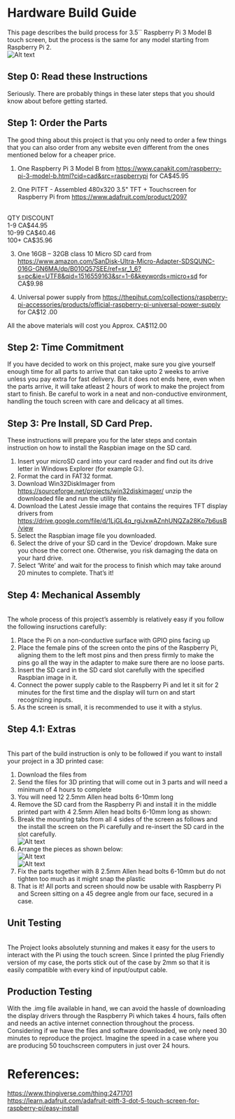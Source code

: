 
# Hardware Build Guide
This page describes the build process for 3.5`` Raspberry Pi 3 Model B touch screen, but the process is the same for any model starting from Raspberry Pi 2.
<br>
![Alt text](https://github.com/SaqibJaweed/Help-Line/blob/master/final_product.jpg?raw=true "final_product")
<br>
## Step 0: Read these Instructions
Seriously. There are probably things in these later steps that you should know about before getting started.
<br>
## Step 1: Order the Parts
The good thing about this project is that you only need to order a few things that you can also order from any website even different from the ones mentioned below for a cheaper price. 

1.	One Raspberry Pi 3 Model B from https://www.canakit.com/raspberry-pi-3-model-b.html?cid=cad&src=raspberrypi for CA$45.95

2.	One PiTFT - Assembled 480x320 3.5" TFT + Touchscreen for Raspberry Pi from
https://www.adafruit.com/product/2097
<br>
QTY	DISCOUNT<br>
1-9	CA$44.95<br>
10-99	CA$40.46<br>
100+	CA$35.96<br>

3.	One 16GB – 32GB class 10 Micro SD card from https://www.amazon.com/SanDisk-Ultra-Micro-Adapter-SDSQUNC-016G-GN6MA/dp/B010Q57SEE/ref=sr_1_6?s=pc&ie=UTF8&qid=1516559163&sr=1-6&keywords=micro+sd for CA$9.98

4.	Universal power supply from https://thepihut.com/collections/raspberry-pi-accessories/products/official-raspberry-pi-universal-power-supply for CA$12 .00

All the above materials will cost you Approx. CA$112.00 
<br>
## Step 2: Time Commitment
If you have decided to work on this project, make sure you give yourself enough time for all parts to arrive that can take upto 2 weeks to arrive unless you pay extra for fast delivery. But it does not ends here, even when the parts arrive, it will take atleast 2 hours of work to make the project from start to finish. Be careful to work in a neat and non-conductive environment, handling the touch screen with care and delicacy at all times.
<br>
## Step 3: Pre Install, SD Card Prep.
These instructions will prepare you for the later steps and contain instruction on how to install the Raspbian image on the SD card.
1.	Insert your microSD card into your card reader and find out its drive letter in Windows Explorer (for example G:).
2.	Format the card in FAT32 format.
3.	Download Win32DiskImager from https://sourceforge.net/projects/win32diskimager/  unzip the downloaded file and run the utility file.
4.	Download the Latest Jessie image that contains the requires TFT display drivers from https://drive.google.com/file/d/1LjGL4q_rgiJxwAZnhUNQZa28Kp7b6usB/view 
5.	Select the Raspbian image file you downloaded.
6.	Select the drive of your SD card in the ‘Device’ dropdown. Make sure you chose the correct one. Otherwise, you risk damaging the data on your hard drive.
7.	Select ‘Write’ and wait for the process to finish which may take around 20 minutes to complete. That’s it!<br>
## Step 4: Mechanical Assembly
<br>The whole process of this project’s assembly is relatively easy if you follow the following insructions carefully:<br>
1.	Place the Pi on a non-conductive surface with GPIO pins facing up
2.	Place the female pins of the screen onto the pins of the Raspberry Pi, aligning them to the left most pins and then press firmly to make the pins go all the way in the adapter to make sure there are no loose parts. 
3.	Insert the SD card in the SD card slot carefully with the specified Raspbian image in it.
4.	Connect the power supply cable to the Raspberry Pi and let it sit for 2 minutes for the first time and the display will turn on and start recognizing inputs.
5.	As the screen is small, it is recommended to use it with a stylus.
## Step 4.1: Extras
<br>This part of the build instruction is only to be followed if you want to install your project in a 3D printed case:<br>
1.	Download the files from
2.	Send the files for 3D printing that will come out in 3 parts and will need a minimum of 4 hours to complete
3.	You will need 12 2.5mm Allen head bolts 6-10mm long
4.	Remove the SD card from the Raspberry Pi and install it in the middle printed part with 4 2.5mm Allen head bolts 6-10mm long as shown:
5.	Break the mounting tabs from all 4 sides of the screen as follows and the install the screen on the Pi carefully and re-insert the SD card in the slot carefully.<br>
![Alt text](https://github.com/SaqibJaweed/Help-Line/blob/master/tab_break.jpg?raw=true "tab_break")
6.	Arrange the pieces as shown below:<br>
![Alt text](https://github.com/SaqibJaweed/Help-Line/blob/master/pi_install.jpg?raw=true "pi_install")<br>
![Alt text](https://github.com/SaqibJaweed/Help-Line/blob/master/screen_install.jpg?raw=true "screen_install")
7.	Fix the parts together with 8 2.5mm Allen head bolts 6-10mm but do not tighten too much as it might snap the plastic
8.	That is it! All ports and screen should now be usable with Raspberry Pi and Screen sitting on a 45 degree angle from our face, secured in a case.
## Unit Testing
<br>The Project looks absolutely stunning and makes it easy for the users to interact with the Pi using the touch screen. Since I printed the plug Friendly version of my case, the ports stick out of the case by 2mm so that it is easily compatible with every kind of input/output cable.
<br>
## Production Testing
With the .img file available in hand, we can avoid the hassle of downloading the display drivers through the Raspberry Pi which takes 4 hours, fails often and needs an active internet connection throughout the process.
Considering if we have the files and software downloaded, we only need 30 minutes to reproduce the project. Imagine the speed in a case where you are producing 50 touchscreen computers in just over 24 hours.

# References:
https://www.thingiverse.com/thing:2471701
<br>
https://learn.adafruit.com/adafruit-pitft-3-dot-5-touch-screen-for-raspberry-pi/easy-install
